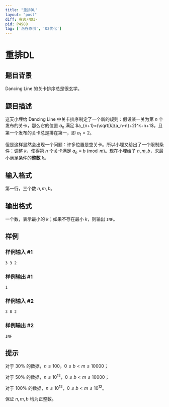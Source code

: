```yaml
---
title: "重排DL"
layout: "post"
diff: 省选/NOI-
pid: P4988
tag: ['洛谷原创', 'O2优化']
---
```

# 重排DL
## 题目背景

Dancing Line 的关卡排序总是很玄学。
## 题目描述

这天小埋给 Dancing Line 中关卡排序制定了一个新的规则：假设某一关为第 $n$ 个发布的关卡，那么它的位置 $a_n$ 满足 $a_{n+1}=(\sqrt[k]{a_n-n}+2)^k+n+1$，且第一个发布的关卡总是排在第一，即 $a_1=2$。

但是这样显然会出现一个问题：许多位置是空关卡。所以小埋又给出了一个限制条件：调整 $k$，使得第 $n$ 个关卡满足 $a_n \equiv b\pmod{m}$。现在小埋给了 $n,m,b$，求最小满足条件的**整数** $k$。
## 输入格式

第一行，三个数 $n,m,b$。
## 输出格式

一个数，表示最小的 $k$；如果不存在最小 $k$，则输出 `INF`。
## 样例

### 样例输入 #1
```
3 3 2
```
### 样例输出 #1
```
1
```
### 样例输入 #2
```
3 8 2
```
### 样例输出 #2
```
INF
```
## 提示

对于 $30\%$ 的数据，$n\le 100$，$0\le b<m\le 10000$；

对于 $50\%$ 的数据，$n\le 10^{12}$，$0\le b<m\le 10000$；

对于 $100\%$ 的数据，$n\le 10^{12}$，$0\le b<m\le 10^{12}$。

保证 $n,m,b$ 均为正整数。
